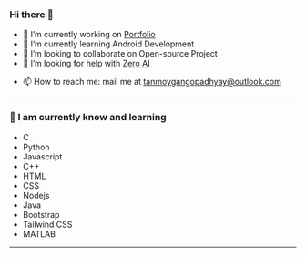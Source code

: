 ### Hi there 👋


<!-- **TanmoyGangopadhyay/TanmoyGangopadhyay** is a ✨ _special_ ✨ repository because its `README.md` (this file) appears on your GitHub profile. -->

<!-- Here are some ideas to get you started: -->

- 🔭 I’m currently working on [Portfolio](https://www.tanmoygangopadhyay.ml)
- 🌱 I’m currently learning Android Development
- 👯 I’m looking to collaborate on Open-source Project
- 🤔 I’m looking for help with [Zero AI](https://www.zeroai.ml)
<!-- - 💬 Ask me about ... -->
- 📫 How to reach me: mail me at tanmoygangopadhyay@outlook.com
<!-- - 😄 Pronouns: ...
- ⚡ Fun fact: ... -->

<!-- ![ZeroAI](https://zeroaifoundation.github.io/ZeroAI-Website/components/images/zeroai.png) -->





<!-- -----------------------------------------------------------------------------------
###Let Me Introduce Myself

###Hi I am Tanmoy 👋
I am a 20 Years old Learner, Computer Science Engineering Student, Software Engineer, Web Developer, An Android Application Developer, An Innovator and an Open Source Contributer.
[Portfolio]([https://www.zeroai.ml](https://tanmoygangopadhyay.github.io/My-Official-Portfolio/)/)
I am an Indian, I am from Kolkata West Bengal.
-----------------------------------------------------------------------------------


 -->
-----------------------------------------------------------------------------------

### 🌱 I am currently know and learning

- C
- Python
- Javascript
- C++
- HTML
- CSS
- Nodejs
- Java
- Bootstrap
- Tailwind CSS
- MATLAB
----------------------------------------------------------------------------------- 





<!-- ZeroAI Foundation is a non-profit organization, ZeroAI applications include advanced web search engines, recommendation systems, Understanding human speech, self-driving cars, automated decision-making and competing at the highest level in strategic game systems. As machines become increasingly capable, Tasks considered to require 'intelligence' are often removed from the definition of AI, A phenomenon known as the AI effect. For instance, optical character recognition is frequently excluded from things considered to be AI, having become a routine technology. Talk to Our AI ZNOX

-----------------------------------------------------------------------------------

<a href="http://u.fsf.org/16e"><img src="https://static.fsf.org/nosvn/images/badges/fsfs_icons_red-bg.png" alt="Free Software, Free Society"></a>   

*ZeroAI is free and open source software and supports the right to read, distribute and repair.* -->
